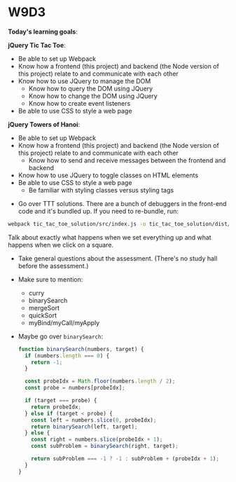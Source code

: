 # W9D3 
**Today's learning goals**:

**jQuery Tic Tac Toe**:
* Be able to set up Webpack
* Know how a frontend (this project) and backend (the Node version of this project) relate to and communicate with each other
* Know how to use JQuery to manage the DOM
  * Know how to query the DOM using JQuery
  * Know how to change the DOM using JQuery
  * Know how to create event listeners
* Be able to use CSS to style a web page

**jQuery Towers of Hanoi**:
* Be able to set up Webpack
* Know how a frontend (this project) and backend (the Node version of this project) relate to and communicate with each other
  * Know how to send and receive messages between the frontend and backend
* Know how to use JQuery to toggle classes on HTML elements
* Be able to use CSS to style a web page
  * Be familiar with styling classes versus styling tags

- Go over TTT solutions. There are a bunch of debuggers in the front-end code and it's bundled up. If you need to re-bundle, run:

```bash
webpack tic_tac_toe_solution/src/index.js -o tic_tac_toe_solution/dist/main.js --mode=development
```

  Talk about exactly what happens when we set everything up and what happens when we click on a square.

- Take general questions about the assessment. (There's no study hall before the assessment.)
- Make sure to mention:
    - curry
    - binarySearch
    - mergeSort
    - quickSort
    - myBind/myCall/myApply

- Maybe go over `binarySearch`:

  ```js
  function binarySearch(numbers, target) {
    if (numbers.length === 0) {
      return -1;
    }

    const probeIdx = Math.floor(numbers.length / 2);
    const probe = numbers[probeIdx];

    if (target === probe) {
      return probeIdx;
    } else if (target < probe) {
      const left = numbers.slice(0, probeIdx);
      return binarySearch(left, target);
    } else {
      const right = numbers.slice(probeIdx + 1);
      const subProblem = binarySearch(right, target);

      return subProblem === -1 ? -1 : subProblem + (probeIdx + 1);
    }
  }
  ```
